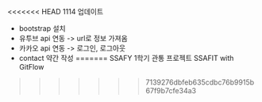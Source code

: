 <<<<<<< HEAD
1114 업데이트
- bootstrap 설치
- 유투브 api 연동 -> url로 정보 가져옴
- 카카오 api 연동 -> 로그인, 로그아웃
- contact 약간 작성
=======
SSAFY 1학기 관통 프로젝트 SSAFIT with GitFlow
>>>>>>> 7139276dbfeb635cdbc76b9915b67f9b7cfe34a3
